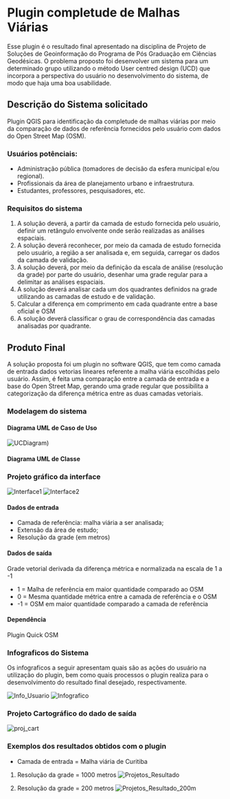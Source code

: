 # Plugin completude de Malhas Viárias

Esse plugin é o resultado final apresentado na disciplina de Projeto de Soluções de Geoinformação do Programa de Pós Graduação em Ciências Geodésicas. O problema proposto foi desenvolver um sistema para um determinado grupo utilizando o método User centred design (UCD) que incorpora a perspectiva do usuário no desenvolvimento do sistema, de modo que haja uma boa usabilidade.

## Descrição do Sistema solicitado
Plugin QGIS para identificação da completude de malhas viárias por meio da comparação de dados de referência fornecidos pelo usuário com dados do Open Street Map (OSM).
### Usuários potênciais:
* Administração pública (tomadores de decisão da esfera municipal e/ou regional).
* Profissionais da área de planejamento urbano e infraestrutura.
* Estudantes, professores, pesquisadores, etc.
### Requisitos do sistema
1. A solução deverá, a partir da camada de estudo fornecida pelo usuário, definir um retângulo envolvente onde serão realizadas as análises espaciais.
2. A solução deverá reconhecer, por meio da camada de estudo fornecida pelo usuário, a região a ser analisada  e, em seguida, carregar os dados da camada de validação.
3. A solução deverá, por meio da definição da escala de análise (resolução da grade) por parte do usuário, desenhar uma grade regular para a delimitar as análises espaciais.
4. A solução deverá analisar cada um dos quadrantes definidos na grade utilizando as camadas de estudo e de validação.
5. Calcular a diferença em comprimento em cada quadrante entre a base oficial e OSM
6. A solução deverá classificar o grau de correspondência das camadas analisadas por quadrante.

## Produto Final
A solução proposta foi um plugin no software QGIS, que tem como camada de entrada dados vetorias lineares referente a malha viária escolhidas pelo usuário. Assim, é feita uma comparação entre a camada de entrada e a base do Open Street Map, gerando uma grade regular que possibilita a categorização da diferença métrica entre as duas camadas vetoriais.
### Modelagem do sistema
#### Diagrama UML de Caso de Uso
![UCDiagram)](https://user-images.githubusercontent.com/36965321/69982572-ac332a00-152c-11ea-8891-109594d334fe.png)

#### Diagrama UML de Classe


### Projeto gráfico da interface
![Interface1](https://user-images.githubusercontent.com/36965321/69979959-2eb8eb00-1527-11ea-9c21-3233eaafce5b.png)
![Interface2](https://user-images.githubusercontent.com/36965321/69979965-34163580-1527-11ea-9a6f-6bd8ed530079.png)
#### Dados de entrada
* Camada de referência: malha viária a ser analisada;
* Extensão da área de estudo;
* Resolução da grade (em metros)
#### Dados de saída
Grade vetorial derivada da diferença métrica e normalizada na escala de 1 a -1
* 1 = Malha de referência em maior quantidade comparado ao OSM
* 0 = Mesma quantidade métrica entre a camada de referência e o OSM
* -1 = OSM em maior quantidade comparado a camada de referência
#### Dependência
Plugin Quick OSM
### Infograficos do Sistema
Os infograficos a seguir apresentam quais são as ações do usuário na utilização do plugin, bem como quais processos o plugin realiza para o desenvolvimento do resultado final desejado, respectivamente.

![Info_Usuario](https://user-images.githubusercontent.com/36965321/69980284-d20a0000-1527-11ea-8512-251b3ac0bb20.png)
![Infografico](https://user-images.githubusercontent.com/36965321/69982704-0502c280-152d-11ea-8d13-fcb5194b623a.PNG)

### Projeto Cartográfico do dado de saída
![proj_cart](https://user-images.githubusercontent.com/36965321/69981767-e0a5e680-152a-11ea-82ee-bc9b2adc9c56.PNG)

### Exemplos dos resultados obtidos com o plugin
* Camada de entrada = Malha viária de Curitiba
1. Resolução da grade = 1000 metros
![Projetos_Resultado](https://user-images.githubusercontent.com/36965321/69979569-73905200-1526-11ea-90df-6f2cd9913b8b.png)

2. Resolução da grade = 200 metros
![Projetos_Resultado_200m](https://user-images.githubusercontent.com/36965321/69979669-9f133c80-1526-11ea-9499-26da4311d675.png)

